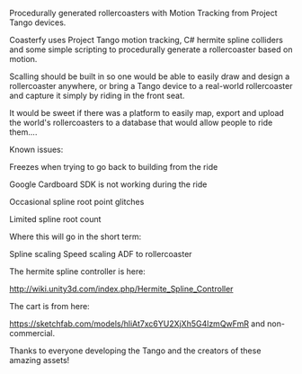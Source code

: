 Procedurally generated rollercoasters with Motion Tracking from Project Tango devices.

Coasterfy uses Project Tango motion tracking, C# hermite spline colliders and some simple scripting to procedurally generate a rollercoaster based on motion.



Scalling should be built in so one would be able to easily draw and design a rollercoaster anywhere, or bring a Tango device to a real-world rollercoaster and capture it simply by riding in the front seat.

It would be sweet if there was a platform to easily map, export and upload the world's rollercoasters to a database that would allow people to ride them....

Known issues:

Freezes when trying to go back to building from the ride


Google Cardboard SDK is not working during the ride

Occasional spline root point glitches

Limited spline root count


Where this will go in the short term:

Spline scaling
Speed scaling
ADF to rollercoaster

The hermite spline controller is here:

http://wiki.unity3d.com/index.php/Hermite_Spline_Controller

The cart is from here:

https://sketchfab.com/models/hliAt7xc6YU2XjXh5G4lzmQwFmR and non-commercial.

Thanks to everyone developing the Tango and the creators of these amazing assets!

